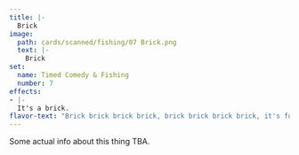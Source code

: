 ```yaml
---
title: |-
  Brick
image: 
  path: cards/scanned/fishing/07 Brick.png
  text: |-
    Brick
set:
  name: Timed Comedy & Fishing
  number: 7
effects: 
- |-
  It's a brick.
flavor-text: "Brick brick brick brick, brick brick brick brick, it's fun!"
---
```

Some actual info about this thing TBA.
